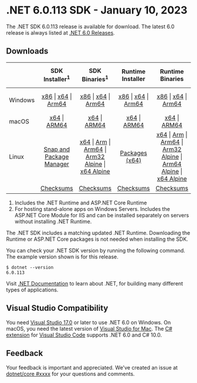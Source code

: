# .NET 6.0.113 SDK - January 10, 2023

The .NET SDK 6.0.113 release is available for download. The latest 6.0 release is always listed at [.NET 6.0 Releases](../README.md).

## Downloads

|           | SDK Installer<sup>1</sup>                        | SDK Binaries<sup>1</sup>                 | Runtime Installer                                        | Runtime Binaries                                 | ASP.NET Core Runtime           |Windows Desktop Runtime          |
| --------- | :------------------------------------------:     | :----------------------:                 | :---------------------------:                            | :-------------------------:                      | :-----------------:            | :-----------------:            |
| Windows   | [x86][dotnet-sdk-win-x86.exe] \| [x64][dotnet-sdk-win-x64.exe] \| [Arm64][dotnet-sdk-win-arm64.exe] | [x86][dotnet-sdk-win-x86.zip] \| [x64][dotnet-sdk-win-x64.zip] \|  [Arm64][dotnet-sdk-win-arm64.zip] | [x86][dotnet-runtime-win-x86.exe] \| [x64][dotnet-runtime-win-x64.exe] \| [Arm64][dotnet-runtime-win-arm64.exe] | [x86][dotnet-runtime-win-x86.zip] \| [x64][dotnet-runtime-win-x64.zip] \| [Arm64][dotnet-runtime-win-arm64.zip] | [x86][aspnetcore-runtime-win-x86.exe] \| [x64][aspnetcore-runtime-win-x64.exe] \|<br/> [Hosting Bundle][dotnet-hosting-win.exe]<sup>2</sup> | [x86][windowsdesktop-runtime-win-x86.exe] \| [x64][windowsdesktop-runtime-win-x64.exe] \| [Arm64][windowsdesktop-runtime-win-arm64.exe] |
| macOS     | [x64][dotnet-sdk-osx-x64.pkg] \| [ARM64][dotnet-sdk-osx-arm64.pkg] | [x64][dotnet-sdk-osx-x64.tar.gz] \| [ARM64][dotnet-sdk-osx-arm64.tar.gz]  | [x64][dotnet-runtime-osx-x64.pkg] \| [ARM64][dotnet-runtime-osx-arm64.pkg] | [x64][dotnet-runtime-osx-x64.tar.gz] \| [ARM64][dotnet-runtime-osx-arm64.tar.gz]| [x64][aspnetcore-runtime-osx-x64.tar.gz] \| [ARM64][aspnetcore-runtime-osx-arm64.tar.gz] | - |<sup>1</sup>
| Linux     |  [Snap and Package Manager](../install-linux.md)  | [x64][dotnet-sdk-linux-x64.tar.gz] \| [Arm][dotnet-sdk-linux-arm.tar.gz]  \| [Arm64][dotnet-sdk-linux-arm64.tar.gz] \| [Arm32 Alpine][dotnet-sdk-linux-musl-arm.tar.gz]  \| [x64 Alpine][dotnet-sdk-linux-musl-x64.tar.gz] | [Packages (x64)][linux-packages] | [x64][dotnet-runtime-linux-x64.tar.gz] \| [Arm][dotnet-runtime-linux-arm.tar.gz] \| [Arm64][dotnet-runtime-linux-arm64.tar.gz] \| [Arm32 Alpine][dotnet-runtime-linux-musl-arm.tar.gz] \| [Arm64 Alpine][dotnet-runtime-linux-musl-arm64.tar.gz] \| [x64 Alpine][dotnet-runtime-linux-musl-x64.tar.gz]  | [x64][aspnetcore-runtime-linux-x64.tar.gz]<sup>1</sup>  \| [Arm][aspnetcore-runtime-linux-arm.tar.gz]<sup>1</sup> \| [Arm64][aspnetcore-runtime-linux-arm64.tar.gz]<sup>1</sup> \| [x64 Alpine][aspnetcore-runtime-linux-musl-x64.tar.gz] | - | <sup>1</sup> |
|  | [Checksums][checksums-sdk]                             | [Checksums][checksums-sdk]                                      | [Checksums][checksums-runtime]                             | [Checksums][checksums-runtime]  | [Checksums][checksums-runtime]  | [Checksums][checksums-runtime]



1. Includes the .NET Runtime and ASP.NET Core Runtime
2. For hosting stand-alone apps on Windows Servers. Includes the ASP.NET Core Module for IIS and can be installed separately on servers without installing .NET Runtime.


The .NET SDK includes a matching updated .NET Runtime. Downloading the Runtime or ASP.NET Core packages is not needed when installing the SDK.

You can check your .NET SDK version by running the following command. The example version shown is for this release.

```console
$ dotnet --version
6.0.113
```

Visit [.NET Documentation](https://learn.microsoft.com/dotnet/core/) to learn about .NET, for building many different types of applications.

## Visual Studio Compatibility

You need [Visual Studio 17.0](https://visualstudio.microsoft.com) or later to use .NET 6.0 on Windows. On macOS, you need the latest version of [Visual Studio for Mac](https://visualstudio.microsoft.com/vs/mac/). The [C# extension](https://code.visualstudio.com/docs/languages/dotnet) for [Visual Studio Code](https://code.visualstudio.com/) supports .NET 6.0 and C# 10.0.

## Feedback

Your feedback is important and appreciated. We've created an issue at [dotnet/core #xxxx](https://github.com/dotnet/core/issues/xxxx) for your questions and comments.

[blob-runtime]: https://dotnetcli.blob.core.windows.net/dotnet/Runtime/
[blob-sdk]: https://dotnetcli.blob.core.windows.net/dotnet/Sdk/
[release-notes]: https://github.com/dotnet/core/blob/main/release-notes/6.0/6.0.13/6.0.113.md

[checksums-runtime]: https://dotnetcli.blob.core.windows.net/dotnet/checksums/6.0.13-sha.txt
[checksums-sdk]: https://dotnetcli.blob.core.windows.net/dotnet/checksums/6.0.13-sha.txt

[linux-install]: https://learn.microsoft.com/dotnet/core/install/linux
[linux-setup]: https://github.com/dotnet/core/blob/main/Documentation/linux-setup.md

[dotnet-blog]:  https://devblogs.microsoft.com/dotnet/january-2023-updates/
[aspnet-blog]: https://devblogs.microsoft.com/dotnet/announcing-asp-net-core-in-net-6/
[maui-blog]: https://devblogs.microsoft.com/dotnet/update-on-dotnet-maui/
[linux-packages]: ../install-linux.md


[//]: # ( Runtime 6.0.13)
[dotnet-runtime-linux-arm.tar.gz]: https://download.visualstudio.microsoft.com/download/pr/b5194dc8-0296-4684-8ae7-41f894caed85/f0acb98d32a010f1532d8aad9029e1d3/dotnet-runtime-6.0.13-linux-arm.tar.gz
[dotnet-runtime-linux-arm64.tar.gz]: https://download.visualstudio.microsoft.com/download/pr/79baf344-68fd-4fdf-a279-8b32116514f2/3f91babc487289f63c6f423da0a397ad/dotnet-runtime-6.0.13-linux-arm64.tar.gz
[dotnet-runtime-linux-musl-arm.tar.gz]: https://download.visualstudio.microsoft.com/download/pr/c241e3d4-2cd4-4ff0-b9db-b1cc4aaa31c1/a36ce788abcb1a438d5204f50c7c8c34/dotnet-runtime-6.0.13-linux-musl-arm.tar.gz
[dotnet-runtime-linux-musl-arm64.tar.gz]: https://download.visualstudio.microsoft.com/download/pr/aba4d6b6-7027-46d9-92ef-8b0d891f1b6f/ae5a76d2a2b4b02dbd42265f04428239/dotnet-runtime-6.0.13-linux-musl-arm64.tar.gz
[dotnet-runtime-linux-musl-x64.tar.gz]: https://download.visualstudio.microsoft.com/download/pr/506d542d-06bc-44f1-b754-e1b3774f631e/14491ff933bb48a4c4eb85911da3f1af/dotnet-runtime-6.0.13-linux-musl-x64.tar.gz
[dotnet-runtime-linux-x64.tar.gz]: https://download.visualstudio.microsoft.com/download/pr/2d8697ac-0b1f-4dc8-8c1a-3748763d5c54/c493efee79b0c36c4bc8d3c5039f27c7/dotnet-runtime-6.0.13-linux-x64.tar.gz
[dotnet-runtime-osx-arm64.pkg]: https://download.visualstudio.microsoft.com/download/pr/aa3b3150-80cb-4d30-87f8-dc36fa1dcf26/8ec9ff6836828175f1a6a60aefd4e63b/dotnet-runtime-6.0.13-osx-arm64.pkg
[dotnet-runtime-osx-arm64.tar.gz]: https://download.visualstudio.microsoft.com/download/pr/98cb1adf-c95b-4ac1-82b7-54c6ffd7c669/617b0dbf1ff662e78a6eb49b5423f304/dotnet-runtime-6.0.13-osx-arm64.tar.gz
[dotnet-runtime-osx-x64.pkg]: https://download.visualstudio.microsoft.com/download/pr/2ef12357-499b-4a5b-a488-da45a5f310e6/fbe35c354bfb50934a976fc91c6d8d81/dotnet-runtime-6.0.13-osx-x64.pkg
[dotnet-runtime-osx-x64.tar.gz]: https://download.visualstudio.microsoft.com/download/pr/398dc2ef-017b-4e97-8d05-cde933894da9/bce7bf77230301570a1af839a4ce09e7/dotnet-runtime-6.0.13-osx-x64.tar.gz
[dotnet-runtime-win-arm64.exe]: https://download.visualstudio.microsoft.com/download/pr/5fe173ea-4c58-4a8d-b8e5-5c7ea7c59011/a1936e1239e59dc4df58a1bc3db527c3/dotnet-runtime-6.0.13-win-arm64.exe
[dotnet-runtime-win-arm64.zip]: https://download.visualstudio.microsoft.com/download/pr/4b252ca7-0fc2-49c3-957b-c084ccfe04c5/4ba30ee9e5839f077e57e45a297664ca/dotnet-runtime-6.0.13-win-arm64.zip
[dotnet-runtime-win-x64.exe]: https://download.visualstudio.microsoft.com/download/pr/436bce6a-f3e7-448e-9279-d58f1e39ab8a/9f5c7ed377294cc8e028e900540632d5/dotnet-runtime-6.0.13-win-x64.exe
[dotnet-runtime-win-x64.zip]: https://download.visualstudio.microsoft.com/download/pr/5c9a3954-70a7-4ade-843f-ffecb51996ea/e85304f2ba104049340513e9d15fd0cb/dotnet-runtime-6.0.13-win-x64.zip
[dotnet-runtime-win-x86.exe]: https://download.visualstudio.microsoft.com/download/pr/5f095cbb-af6c-4d20-909d-87db53879370/d4c6f380a9a68fc853bd891189f3c975/dotnet-runtime-6.0.13-win-x86.exe
[dotnet-runtime-win-x86.zip]: https://download.visualstudio.microsoft.com/download/pr/1aaf78bc-f42e-4ea8-a2a7-8480e2e5d601/a49a833bcae82e5865b2f23f650d125b/dotnet-runtime-6.0.13-win-x86.zip

[//]: # ( WindowsDesktop 6.0.13)
[windowsdesktop-runtime-win-arm64.exe]: https://download.visualstudio.microsoft.com/download/pr/1740d5f2-61e3-43ab-b0c7-89a44d18f5b5/ca9d3cd1ece3b4ae5517492086ce4a6f/windowsdesktop-runtime-6.0.13-win-arm64.exe
[windowsdesktop-runtime-win-arm64.zip]: https://download.visualstudio.microsoft.com/download/pr/8f570679-93ee-45a1-a265-f44e96309b3d/8fe8879315d1f8d83648a1fb78b8ae7c/windowsdesktop-runtime-6.0.13-win-arm64.zip
[windowsdesktop-runtime-win-x64.exe]: https://download.visualstudio.microsoft.com/download/pr/4c5e26cf-2512-4518-9480-aac8679b0d08/523f1967fd98b0cf4f9501855d1aa063/windowsdesktop-runtime-6.0.13-win-x64.exe
[windowsdesktop-runtime-win-x64.zip]: https://download.visualstudio.microsoft.com/download/pr/4335e6f1-48ba-4fa8-a1a9-1a1b6dd8f7c9/415e65d170d97e4d352cdb83c2d7993f/windowsdesktop-runtime-6.0.13-win-x64.zip
[windowsdesktop-runtime-win-x86.exe]: https://download.visualstudio.microsoft.com/download/pr/d37ab8e6-095b-4f42-bea5-f519b3c62b68/3b87e1c571a3fc49607acc821d3f107a/windowsdesktop-runtime-6.0.13-win-x86.exe
[windowsdesktop-runtime-win-x86.zip]: https://download.visualstudio.microsoft.com/download/pr/f2aebdc0-4da9-46f6-8593-b5d9a3f7962e/f1b68049ddbd23ec79e93d7d1b8a65d7/windowsdesktop-runtime-6.0.13-win-x86.zip

[//]: # ( ASP 6.0.13)
[aspnetcore-runtime-linux-arm.tar.gz]: https://download.visualstudio.microsoft.com/download/pr/8685fc94-b18a-4012-bda7-9ecc28e9d4a8/569d9a735ae79b4ce67393dfd96c3d90/aspnetcore-runtime-6.0.13-linux-arm.tar.gz
[aspnetcore-runtime-linux-arm64.tar.gz]: https://download.visualstudio.microsoft.com/download/pr/b675e6e9-652b-42a6-a9eb-2813b90b41e0/88ba0bd190041c1db8a681bef7376ab7/aspnetcore-runtime-6.0.13-linux-arm64.tar.gz
[aspnetcore-runtime-linux-musl-arm.tar.gz]: https://download.visualstudio.microsoft.com/download/pr/1a4b2dca-6856-4ddc-9066-262ed7f6ee33/2f9ab563cf9b5585b8a253614b8fd5e7/aspnetcore-runtime-6.0.13-linux-musl-arm.tar.gz
[aspnetcore-runtime-linux-musl-arm64.tar.gz]: https://download.visualstudio.microsoft.com/download/pr/0af87f1c-e40b-4ffa-9777-f41954b93b30/b8f69a4b86c11b15c61be15ccb4e209f/aspnetcore-runtime-6.0.13-linux-musl-arm64.tar.gz
[aspnetcore-runtime-linux-musl-x64.tar.gz]: https://download.visualstudio.microsoft.com/download/pr/2eb8bb1c-0b38-46a7-ab53-9aed04141f50/7ded7f4e01cf4ff6a3beda5818b7bec8/aspnetcore-runtime-6.0.13-linux-musl-x64.tar.gz
[aspnetcore-runtime-linux-x64.tar.gz]: https://download.visualstudio.microsoft.com/download/pr/a2234b85-9050-4f90-9fc1-695a428167ee/8d5c3cf8f557e14c7c43965b7cef9c41/aspnetcore-runtime-6.0.13-linux-x64.tar.gz
[aspnetcore-runtime-osx-arm64.tar.gz]: https://download.visualstudio.microsoft.com/download/pr/e687d28e-8121-4099-b505-f52cd856f718/1089325f2ab576f007e246ceb174e276/aspnetcore-runtime-6.0.13-osx-arm64.tar.gz
[aspnetcore-runtime-osx-x64.tar.gz]: https://download.visualstudio.microsoft.com/download/pr/6f9bcb00-fa3c-44d8-8f9a-e4a256f20e81/bb989e5cc189e4b51585b4b78024a060/aspnetcore-runtime-6.0.13-osx-x64.tar.gz
[aspnetcore-runtime-win-arm64.zip]: https://download.visualstudio.microsoft.com/download/pr/12d3e2cb-09ed-41c9-bad0-fb75bf42bf95/1e238b410f86ef37799e4d92cb0b4d2e/aspnetcore-runtime-6.0.13-win-arm64.zip
[aspnetcore-runtime-win-x64.exe]: https://download.visualstudio.microsoft.com/download/pr/ef825766-9885-4123-890e-3679352eda71/d58566678c1bcd9aa95327bcff043ccb/aspnetcore-runtime-6.0.13-win-x64.exe
[aspnetcore-runtime-win-x64.zip]: https://download.visualstudio.microsoft.com/download/pr/b6212cb4-5df9-4781-87e7-83c7f9d617dd/b2ec3f7ed302ea4928e47299ec0d9946/aspnetcore-runtime-6.0.13-win-x64.zip
[aspnetcore-runtime-win-x86.exe]: https://download.visualstudio.microsoft.com/download/pr/afd28696-e178-4952-bd38-4525af28a220/8366e1fcdb706c5b0572aecbde579681/aspnetcore-runtime-6.0.13-win-x86.exe
[aspnetcore-runtime-win-x86.zip]: https://download.visualstudio.microsoft.com/download/pr/07a63d6d-e971-4765-921a-2a47f2dd87d6/03b202899682957e0bc0531a5cbb4c97/aspnetcore-runtime-6.0.13-win-x86.zip
[dotnet-hosting-win.exe]: https://download.visualstudio.microsoft.com/download/pr/0cb3c095-c4f4-4d55-929b-3b4888a7b5f1/4156664d6bfcb46b63916a8cd43f8305/dotnet-hosting-6.0.13-win.exe

[//]: # ( SDK 6.0.113)
[dotnet-sdk-linux-arm.tar.gz]: https://download.visualstudio.microsoft.com/download/pr/c2eb049a-269a-4d3b-9b7b-7cff4013e7b3/3b81809b623b9866a46b0fb579ee1c74/dotnet-sdk-6.0.113-linux-arm.tar.gz
[dotnet-sdk-linux-arm64.tar.gz]: https://download.visualstudio.microsoft.com/download/pr/8706f5e8-c848-4b3d-8411-b535b19e9187/f70007a71de3d23d5a42a1a678ac8c0d/dotnet-sdk-6.0.113-linux-arm64.tar.gz
[dotnet-sdk-linux-musl-arm.tar.gz]: https://download.visualstudio.microsoft.com/download/pr/baa63eae-09ef-4dc5-bfbd-005cfae48eb2/16b225017a15fed4cfa88a65d140d02a/dotnet-sdk-6.0.113-linux-musl-arm.tar.gz
[dotnet-sdk-linux-musl-arm64.tar.gz]: https://download.visualstudio.microsoft.com/download/pr/53a851cc-34db-4cb4-b301-fa5a4d7b0881/d0816d3e8948a833fea699fb10043ebc/dotnet-sdk-6.0.113-linux-musl-arm64.tar.gz
[dotnet-sdk-linux-musl-x64.tar.gz]: https://download.visualstudio.microsoft.com/download/pr/95839798-2c75-4c38-857b-c5546200c68a/29cc98065c260e3e00cfd7398c485780/dotnet-sdk-6.0.113-linux-musl-x64.tar.gz
[dotnet-sdk-linux-x64.tar.gz]: https://download.visualstudio.microsoft.com/download/pr/e9e69fcf-22e1-4318-a1e5-2ef0ef236430/fb19ca7b8205d9c63d6b614647b58fa4/dotnet-sdk-6.0.113-linux-x64.tar.gz
[dotnet-sdk-osx-arm64.pkg]: https://download.visualstudio.microsoft.com/download/pr/ce49b102-0f1e-40d4-9372-606142f33fd5/01e51cecd4908df23a597a2b0b47dabb/dotnet-sdk-6.0.113-osx-arm64.pkg
[dotnet-sdk-osx-arm64.tar.gz]: https://download.visualstudio.microsoft.com/download/pr/30035239-de21-423b-9204-43a1a7b2acbb/bcfd465bb2c0de4e12b503f50f2e201c/dotnet-sdk-6.0.113-osx-arm64.tar.gz
[dotnet-sdk-osx-x64.pkg]: https://download.visualstudio.microsoft.com/download/pr/d2637027-1260-4db9-95f1-d53a6f9116cf/3fbb76c7a0bfb1ffafd76b81b74d163b/dotnet-sdk-6.0.113-osx-x64.pkg
[dotnet-sdk-osx-x64.tar.gz]: https://download.visualstudio.microsoft.com/download/pr/99a80a2d-7ce7-4d8b-acab-98a73346e1dc/73f205d3e9290cfb6058e238a687bb20/dotnet-sdk-6.0.113-osx-x64.tar.gz
[dotnet-sdk-win-arm64.exe]: https://download.visualstudio.microsoft.com/download/pr/0b060fa7-f1c7-4035-a7aa-9f68b56b736a/01f25adfff85f3580b981216b62a725a/dotnet-sdk-6.0.113-win-arm64.exe
[dotnet-sdk-win-arm64.zip]: https://download.visualstudio.microsoft.com/download/pr/af84bf51-a94e-4ee7-99af-1a1d3f1d9a65/f41cce2df3c74514c1bd70e57819a712/dotnet-sdk-6.0.113-win-arm64.zip
[dotnet-sdk-win-x64.exe]: https://download.visualstudio.microsoft.com/download/pr/cc477658-a276-43a5-baac-c7f5060ac75a/70076c80ac775a6191fdf02e39995933/dotnet-sdk-6.0.113-win-x64.exe
[dotnet-sdk-win-x64.zip]: https://download.visualstudio.microsoft.com/download/pr/0e8408c2-2a6d-460e-9403-affe0a90d271/258b68bb6ea31a9dca539fe09007b256/dotnet-sdk-6.0.113-win-x64.zip
[dotnet-sdk-win-x86.exe]: https://download.visualstudio.microsoft.com/download/pr/3a828801-3cc3-4162-87dc-d3cbdfb71de0/6294cbd0d9bb5340c713d92e6bbfdcbe/dotnet-sdk-6.0.113-win-x86.exe
[dotnet-sdk-win-x86.zip]: https://download.visualstudio.microsoft.com/download/pr/b52a518d-df81-4cf2-bedc-b465f61189e5/b43ca6a6085a5109b5e160dfbc90f5c8/dotnet-sdk-6.0.113-win-x86.zip
